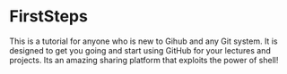 # FirstSteps
This is a tutorial for anyone who is new to Gihub and any Git system. It is designed to get you going and start using GitHub for your lectures and projects. Its an amazing sharing platform that exploits the power of shell!
